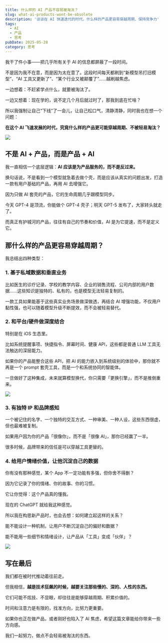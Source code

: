 ```yaml
---
title: 什么样的 AI 产品不容易被淘汰？
slug: what-ai-products-wont-be-obsolete
description: '谈谈在 AI 快速迭代的时代，什么样的产品更容易穿越周期、保持竞争力'
tags:
  - AI
  - 产品
  - 思考
pubDate: 2025-05-28
category: 思考
---
```




我干了件小事——把几乎所有关于 AI 的信息都屏蔽了一段时间。

不是因为我不在意，而是因为太在意了。这段时间每天都刷到“新模型吊打旧模型”、“AI 工具又更新了”、“某个行业又被颠覆了”……越刷越焦虑。

一边想着：不赶紧学点什么，就要被淘汰了。

一边又想着：现在学的，说不定几个月后就过时了，那我到底在忙啥？

所以我强制让自己“下线”了一会儿，让自己松口气，清静清静，同时我也在想一个问题：

**在这个 AI 飞速发展的时代，究竟什么样的产品更可能穿越周期、不被轻易淘汰？**

![](https://images.unsplash.com/photo-1738640679960-58d445857945?crop=entropy&cs=tinysrgb&fit=max&fm=jpg&ixid=M3wxNDIyNzR8MHwxfHNlYXJjaHw5MXx8YWl8ZW58MHx8fHwxNzQ4NDM2NjY1fDA&ixlib=rb-4.1.0&q=80&w=1080)

## 不是 AI + 产品，而是产品 + AI

我一直相信一个底层逻辑：**AI 应该是为产品服务的，而不是反过来。**

换句话说，不是看到一个模型就急着去做个壳，而是应该从真实的问题出发，打造一款有用户基础的产品，再用 AI 去增强它。

因为只做 AI 套壳的产品，它的生命周期几乎跟模型同步。

今天 GPT-4 是顶流，你能做个 GPT-4 壳子；明天 GPT-5 发布了，大家转头就走了。

而真正有护城河的产品，往往有自己的节奏和价值，AI 是为它提速，而不是定义它。

## 那什么样的产品更容易穿越周期？

我总结出四种类型：

### 1. 基于私域数据和垂直业务

比如医生的诊疗记录、学校的教学内容、企业的销售流程、公司内部的用户数据……这些知识是独特的、私有的，也是模型无法轻易复制的。

一款工具如果能基于这些真实业务场景做深做透，再结合 AI 增强功能，不仅用户黏性强，也可以随着模型升级不断提效，而不会被轻易替代。

### 2. 和平台/硬件做深度结合

特别是在 iOS 生态里。

比如系统提醒事项、快捷指令、屏幕时间、健康 API，这些都是普通 LLM 工具无法触达的深层能力。

如果你的产品能整合这些 API，把 AI 的能力嵌入到系统级别的体验中，那你就不再是一个 prompt 套壳工具，而是一个和系统协同的智能体。

一旦做好了这种集成，未来就算模型换代，你只需要「更换引擎」，而不是推倒重来。

![](https://images.unsplash.com/photo-1605465155444-5f084e5ec10a?crop=entropy&cs=tinysrgb&fit=max&fm=jpg&ixid=M3wxNDIyNzR8MHwxfHNlYXJjaHw4fHxpb3MlMjB8ZW58MHx8fHwxNzQ4NDM2NDM0fDA&ixlib=rb-4.1.0&q=80&w=1080)

### 3. 有独特 IP 和品牌感知

一个被记住的名字、一个独特的交互方式、一种审美、一种人设，这些东西很虚，但也最难被复制。

如果用户因为你的产品「很像你」，而不是「很像 AI」，那你已经赢了一半。

很多时候，品牌带来的信任是可以穿越工具更替的。

### 4. 给用户情绪价值，让他沉淀自己的数据

你有没有那种感觉，某个 App 不一定功能有多强，但你舍不得删？

因为它记录了你的情绪、你的故事、你的习惯。

它让你觉得：这个产品真的懂我。

现在的 ChatGPT 就给我这种感觉。

所以我在构思新产品时，也会去想：如何建立起这样的关系？

能不能设计一种机制，让用户不断沉淀自己的偏好和数据？

能不能用一些细节和情绪设计，让产品从「工具」变成「伙伴」？

![](https://images.unsplash.com/photo-1614140598122-6e023909d990?crop=entropy&cs=tinysrgb&fit=max&fm=jpg&ixid=M3wxNDIyNzR8MHwxfHNlYXJjaHw0NHx8d2FybXxlbnwwfHx8fDE3NDg0MzY3NTh8MA&ixlib=rb-4.1.0&q=80&w=1080)

## 写在最后

我们都在被时代推动着往前走。

但我相信，**越是技术狂飙的时候，越要关注那些慢的、深的、人性的东西。**

它们可能不炫技、不显眼，却往往是能够穿越周期、积累价值的。

时间和注意力是有限的，找准方向，比努力更重要。

如果你也正在做产品，或者刚好也陷入了 AI 焦虑，希望这篇文章能给你带来一些方向感。

我们一起努力，做点不会轻易被淘汰的东西。